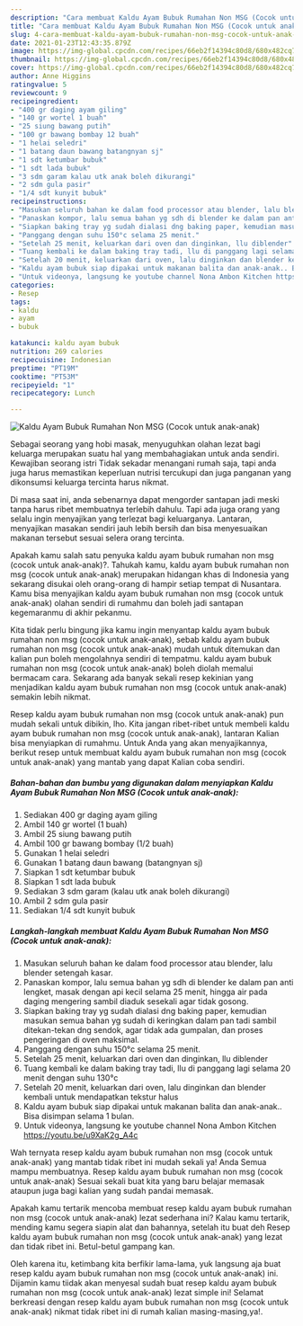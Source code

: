 ```yaml
---
description: "Cara membuat Kaldu Ayam Bubuk Rumahan Non MSG (Cocok untuk anak-anak) yang nikmat Untuk Jualan"
title: "Cara membuat Kaldu Ayam Bubuk Rumahan Non MSG (Cocok untuk anak-anak) yang nikmat Untuk Jualan"
slug: 4-cara-membuat-kaldu-ayam-bubuk-rumahan-non-msg-cocok-untuk-anak-anak-yang-nikmat-untuk-jualan
date: 2021-01-23T12:43:35.879Z
image: https://img-global.cpcdn.com/recipes/66eb2f14394c80d8/680x482cq70/kaldu-ayam-bubuk-rumahan-non-msg-cocok-untuk-anak-anak-foto-resep-utama.jpg
thumbnail: https://img-global.cpcdn.com/recipes/66eb2f14394c80d8/680x482cq70/kaldu-ayam-bubuk-rumahan-non-msg-cocok-untuk-anak-anak-foto-resep-utama.jpg
cover: https://img-global.cpcdn.com/recipes/66eb2f14394c80d8/680x482cq70/kaldu-ayam-bubuk-rumahan-non-msg-cocok-untuk-anak-anak-foto-resep-utama.jpg
author: Anne Higgins
ratingvalue: 5
reviewcount: 9
recipeingredient:
- "400 gr daging ayam giling"
- "140 gr wortel 1 buah"
- "25 siung bawang putih"
- "100 gr bawang bombay 12 buah"
- "1 helai seledri"
- "1 batang daun bawang batangnyan sj"
- "1 sdt ketumbar bubuk"
- "1 sdt lada bubuk"
- "3 sdm garam kalau utk anak boleh dikurangi"
- "2 sdm gula pasir"
- "1/4 sdt kunyit bubuk"
recipeinstructions:
- "Masukan seluruh bahan ke dalam food processor atau blender, lalu blender setengah kasar."
- "Panaskan kompor, lalu semua bahan yg sdh di blender ke dalam pan anti lengket, masak dengan api kecil selama 25 menit, hingga air pada daging mengering sambil diaduk sesekali agar tidak gosong."
- "Siapkan baking tray yg sudah dialasi dng baking paper, kemudian masukan semua bahan yg sudah di keringkan dalam pan tadi sambil ditekan-tekan dng sendok, agar tidak ada gumpalan, dan proses pengeringan di oven maksimal."
- "Panggang dengan suhu 150°c selama 25 menit."
- "Setelah 25 menit, keluarkan dari oven dan dinginkan, llu diblender"
- "Tuang kembali ke dalam baking tray tadi, llu di panggang lagi selama 20 menit dengan suhu 130°c"
- "Setelah 20 menit, keluarkan dari oven, lalu dinginkan dan blender kembali untuk mendapatkan tekstur halus"
- "Kaldu ayam bubuk siap dipakai untuk makanan balita dan anak-anak.. Bisa disimpan selama 1 bulan."
- "Untuk videonya, langsung ke youtube channel Nona Ambon Kitchen https://youtu.be/u9XaK2g_A4c"
categories:
- Resep
tags:
- kaldu
- ayam
- bubuk

katakunci: kaldu ayam bubuk 
nutrition: 269 calories
recipecuisine: Indonesian
preptime: "PT19M"
cooktime: "PT53M"
recipeyield: "1"
recipecategory: Lunch

---
```



![Kaldu Ayam Bubuk Rumahan Non MSG (Cocok untuk anak-anak)](https://img-global.cpcdn.com/recipes/66eb2f14394c80d8/680x482cq70/kaldu-ayam-bubuk-rumahan-non-msg-cocok-untuk-anak-anak-foto-resep-utama.jpg)

Sebagai seorang yang hobi masak, menyuguhkan olahan lezat bagi keluarga merupakan suatu hal yang membahagiakan untuk anda sendiri. Kewajiban seorang istri Tidak sekadar menangani rumah saja, tapi anda juga harus memastikan keperluan nutrisi tercukupi dan juga panganan yang dikonsumsi keluarga tercinta harus nikmat.

Di masa  saat ini, anda sebenarnya dapat mengorder santapan jadi meski tanpa harus ribet membuatnya terlebih dahulu. Tapi ada juga orang yang selalu ingin menyajikan yang terlezat bagi keluarganya. Lantaran, menyajikan masakan sendiri jauh lebih bersih dan bisa menyesuaikan makanan tersebut sesuai selera orang tercinta. 



Apakah kamu salah satu penyuka kaldu ayam bubuk rumahan non msg (cocok untuk anak-anak)?. Tahukah kamu, kaldu ayam bubuk rumahan non msg (cocok untuk anak-anak) merupakan hidangan khas di Indonesia yang sekarang disukai oleh orang-orang di hampir setiap tempat di Nusantara. Kamu bisa menyajikan kaldu ayam bubuk rumahan non msg (cocok untuk anak-anak) olahan sendiri di rumahmu dan boleh jadi santapan kegemaranmu di akhir pekanmu.

Kita tidak perlu bingung jika kamu ingin menyantap kaldu ayam bubuk rumahan non msg (cocok untuk anak-anak), sebab kaldu ayam bubuk rumahan non msg (cocok untuk anak-anak) mudah untuk ditemukan dan kalian pun boleh mengolahnya sendiri di tempatmu. kaldu ayam bubuk rumahan non msg (cocok untuk anak-anak) boleh diolah memalui bermacam cara. Sekarang ada banyak sekali resep kekinian yang menjadikan kaldu ayam bubuk rumahan non msg (cocok untuk anak-anak) semakin lebih nikmat.

Resep kaldu ayam bubuk rumahan non msg (cocok untuk anak-anak) pun mudah sekali untuk dibikin, lho. Kita jangan ribet-ribet untuk membeli kaldu ayam bubuk rumahan non msg (cocok untuk anak-anak), lantaran Kalian bisa menyiapkan di rumahmu. Untuk Anda yang akan menyajikannya, berikut resep untuk membuat kaldu ayam bubuk rumahan non msg (cocok untuk anak-anak) yang mantab yang dapat Kalian coba sendiri.

<!--inarticleads1-->

##### Bahan-bahan dan bumbu yang digunakan dalam menyiapkan Kaldu Ayam Bubuk Rumahan Non MSG (Cocok untuk anak-anak):

1. Sediakan 400 gr daging ayam giling
1. Ambil 140 gr wortel (1 buah)
1. Ambil 25 siung bawang putih
1. Ambil 100 gr bawang bombay (1/2 buah)
1. Gunakan 1 helai seledri
1. Gunakan 1 batang daun bawang (batangnyan sj)
1. Siapkan 1 sdt ketumbar bubuk
1. Siapkan 1 sdt lada bubuk
1. Sediakan 3 sdm garam (kalau utk anak boleh dikurangi)
1. Ambil 2 sdm gula pasir
1. Sediakan 1/4 sdt kunyit bubuk




<!--inarticleads2-->

##### Langkah-langkah membuat Kaldu Ayam Bubuk Rumahan Non MSG (Cocok untuk anak-anak):

1. Masukan seluruh bahan ke dalam food processor atau blender, lalu blender setengah kasar.
1. Panaskan kompor, lalu semua bahan yg sdh di blender ke dalam pan anti lengket, masak dengan api kecil selama 25 menit, hingga air pada daging mengering sambil diaduk sesekali agar tidak gosong.
1. Siapkan baking tray yg sudah dialasi dng baking paper, kemudian masukan semua bahan yg sudah di keringkan dalam pan tadi sambil ditekan-tekan dng sendok, agar tidak ada gumpalan, dan proses pengeringan di oven maksimal.
1. Panggang dengan suhu 150°c selama 25 menit.
1. Setelah 25 menit, keluarkan dari oven dan dinginkan, llu diblender
1. Tuang kembali ke dalam baking tray tadi, llu di panggang lagi selama 20 menit dengan suhu 130°c
1. Setelah 20 menit, keluarkan dari oven, lalu dinginkan dan blender kembali untuk mendapatkan tekstur halus
1. Kaldu ayam bubuk siap dipakai untuk makanan balita dan anak-anak.. Bisa disimpan selama 1 bulan.
1. Untuk videonya, langsung ke youtube channel Nona Ambon Kitchen https://youtu.be/u9XaK2g_A4c




Wah ternyata resep kaldu ayam bubuk rumahan non msg (cocok untuk anak-anak) yang mantab tidak ribet ini mudah sekali ya! Anda Semua mampu membuatnya. Resep kaldu ayam bubuk rumahan non msg (cocok untuk anak-anak) Sesuai sekali buat kita yang baru belajar memasak ataupun juga bagi kalian yang sudah pandai memasak.

Apakah kamu tertarik mencoba membuat resep kaldu ayam bubuk rumahan non msg (cocok untuk anak-anak) lezat sederhana ini? Kalau kamu tertarik, mending kamu segera siapin alat dan bahannya, setelah itu buat deh Resep kaldu ayam bubuk rumahan non msg (cocok untuk anak-anak) yang lezat dan tidak ribet ini. Betul-betul gampang kan. 

Oleh karena itu, ketimbang kita berfikir lama-lama, yuk langsung aja buat resep kaldu ayam bubuk rumahan non msg (cocok untuk anak-anak) ini. Dijamin kamu tiidak akan menyesal sudah buat resep kaldu ayam bubuk rumahan non msg (cocok untuk anak-anak) lezat simple ini! Selamat berkreasi dengan resep kaldu ayam bubuk rumahan non msg (cocok untuk anak-anak) nikmat tidak ribet ini di rumah kalian masing-masing,ya!.

